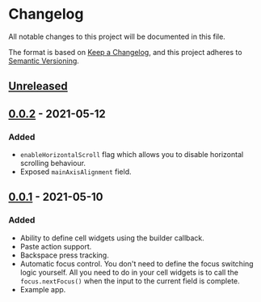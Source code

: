 # Changelog
All notable changes to this project will be documented in this file.

The format is based on [Keep a Changelog](https://keepachangelog.com/en/1.0.0/),
and this project adheres to [Semantic Versioning](https://semver.org/spec/v2.0.0.html).

## [Unreleased]

## [0.0.2] - 2021-05-12
### Added
- `enableHorizontalScroll` flag which allows you to disable horizontal scrolling behaviour.
- Exposed `mainAxisAlignment` field.

## [0.0.1] - 2021-05-10
### Added
- Ability to define cell widgets using the builder callback.
- Paste action support.
- Backspace press tracking.
- Automatic focus control. You don't need to define the focus switching logic yourself. All you need to do in your cell widgets is to call the `focus.nextFocus()` when the input to the current field is complete.
- Example app.

[Unreleased]: https://github.com/RareScrap/verification_code_builder/compare/v0.0.2...HEAD
[0.0.2]: https://github.com/RareScrap/verification_code_builder/releases/tag/v0.0.2
[0.0.1]: https://github.com/RareScrap/verification_code_builder/releases/tag/v0.0.1